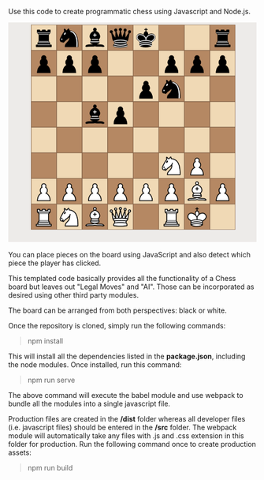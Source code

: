 Use this code to create programmatic chess using Javascript and Node.js.

![](screenshot-1.png)

You can place pieces on the board using JavaScript and also detect which piece the player has clicked.

This templated code basically provides all the functionality of a Chess board but leaves out "Legal Moves" and "AI". Those can be incorporated as desired using other third party modules.

The board can be arranged from both perspectives: black or white.

Once the repository is cloned, simply run the following commands:

> npm install

This will install all the dependencies listed in the <strong>package.json</strong>, including the node modules. Once installed, run this command:

> npm run serve

The above command will execute the babel module and use webpack to bundle all the modules into a single javascript file.

Production files are created in the <strong>/dist</strong> folder whereas all developer files (i.e. javascript files) should be entered in the <strong>/src</strong> folder. The webpack module will automatically take any files with .js and .css extension in this folder for production. Run the following command once to create production assets:

> npm run build
